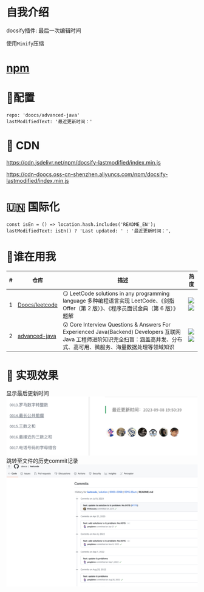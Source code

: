 # 自我介绍
docsify插件: 最后一次编辑时间

使用`Minify`压缩

# [npm](https://www.npmjs.com/package/docsify-lastmodified)


# 🍔配置
```
repo: 'doocs/advanced-java'
lastModifiedText: '最近更新时间：'
```

# 🔗 CDN 
https://cdn.jsdelivr.net/npm/docsify-lastmodified/index.min.js

https://cdn-doocs.oss-cn-shenzhen.aliyuncs.com/npm/docsify-lastmodified/index.min.js

# 🇺🇳 国际化
```
const isEn = () => location.hash.includes('README_EN');
lastModifiedText: isEn() ? 'Last updated: ' : '最近更新时间：',
```

# 🚀谁在用我
| # | 仓库| 描述 | 热度 |
| --- | --- | --- | --- |
| 1   | [Doocs/leetcode](https://github.com/doocs/leetcode)           |     😏 LeetCode solutions in any programming language  多种编程语言实现 LeetCode、《剑指 Offer（第 2 版）》、《程序员面试金典（第 6 版）》题解       |![](https://badgen.net/github/stars/doocs/leetcode) <br>![](https://badgen.net/github/forks/doocs/leetcode) 
| 2   | [advanced-java](https://github.com/doocs/advanced-java)           |     😮 Core Interview Questions & Answers For Experienced Java(Backend) Developers 互联网 Java 工程师进阶知识完全扫盲：涵盖高并发、分布式、高可用、微服务、海量数据处理等领域知识       |![](https://badgen.net/github/stars/doocs/advanced-java) <br>![](https://badgen.net/github/forks/doocs/advanced-java)  

# 🌈 实现效果
显示最后更新时间
![](images/1.png)
跳转至文件的历史commit记录
![](images/2.png)